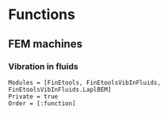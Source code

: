 # Functions


## FEM machines

### Vibration in fluids

```@autodocs
Modules = [FinEtools, FinEtoolsVibInFluids, FinEtoolsVibInFluids.LaplBEM]
Private = true
Order = [:function]
```
